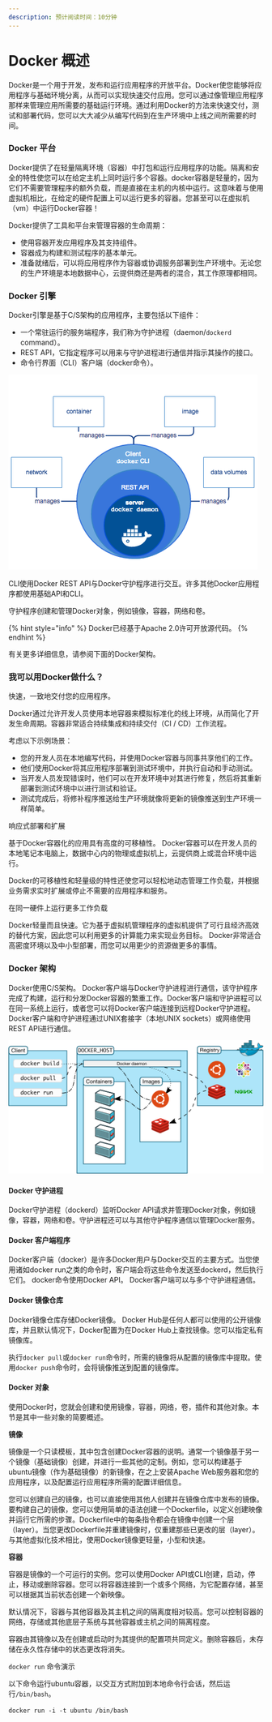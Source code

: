 ```yaml
---
description: 预计阅读时间：10分钟
---
```


# Docker 概述

Docker是一个用于开发，发布和运行应用程序的开放平台。Docker使您能够将应用程序与基础环境分离，从而可以实现快速交付应用。您可以通过像管理应用程序那样来管理应用所需要的基础运行环境。通过利用Docker的方法来快速交付，测试和部署代码，您可以大大减少从编写代码到在生产环境中上线之间所需要的时间。

### Docker 平台

Docker提供了在轻量隔离环境（容器）中打包和运行应用程序的功能。隔离和安全的特性使您可以在给定主机上同时运行多个容器。docker容器是轻量的，因为它们不需要管理程序的额外负载，而是直接在主机的内核中运行。这意味着与使用虚拟机相比，在给定的硬件配置上可以运行更多的容器。您甚至可以在虚拟机（vm）中运行Docker容器！

Docker提供了工具和平台来管理容器的生命周期：

* 使用容器开发应用程序及其支持组件。
* 容器成为构建和测试程序的基本单元。
* 准备就绪后，可以将应用程序作为容器或协调服务部署到生产环境中。无论您的生产环境是本地数据中心，云提供商还是两者的混合，其工作原理都相同。

### Docker 引擎 <a id="docker-engine"></a>

Docker引擎是基于C/S架构的应用程序，主要包括以下组件：

* 一个常驻运行的服务端程序，我们称为守护进程（daemon/`dockerd` command）。
* REST API，它指定程序可以用来与守护进程进行通信并指示其操作的接口。
* 命令行界面（CLI）客户端（docker命令）。

![](.gitbook/assets/engine-components-flow.png)

CLI使用Docker REST API与Docker守护程序进行交互。许多其他Docker应用程序都使用基础API和CLI。

守护程序创建和管理Docker对象，例如镜像，容器，网络和卷。

{% hint style="info" %}
Docker已经基于Apache 2.0许可开放源代码。
{% endhint %}

有关更多详细信息，请参阅下面的Docker架构。

### 我可以用Docker做什么？

快速，一致地交付您的应用程序。

Docker通过允许开发人员使用本地容器来模拟标准化的线上环境，从而简化了开发生命周期。容器非常适合持续集成和持续交付（CI / CD）工作流程。

考虑以下示例场景：

* 您的开发人员在本地编写代码，并使用Docker容器与同事共享他们的工作。
* 他们使用Docker将其应用程序部署到测试环境中，并执行自动和手动测试。
* 当开发人员发现错误时，他们可以在开发环境中对其进行修复，然后将其重新部署到测试环境中以进行测试和验证。
* 测试完成后，将修补程序推送给生产环境就像将更新的镜像推送到生产环境一样简单。

响应式部署和扩展

基于Docker容器化的应用具有高度的可移植性。 Docker容器可以在开发人员的本地笔记本电脑上，数据中心内的物理或虚拟机上，云提供商上或混合环境中运行。

Docker的可移植性和轻量级的特性还使您可以轻松地动态管理工作负载，并根据业务需求实时扩展或停止不需要的应用程序和服务。

在同一硬件上运行更多工作负载

Docker轻量而且快速。它为基于虚拟机管理程序的虚拟机提供了可行且经济高效的替代方案，因此您可以利用更多的计算能力来实现业务目标。 Docker非常适合高密度环境以及中小型部署，而您可以用更少的资源做更多的事情。

### Docker 架构 <a id="docker-architecture"></a>

Docker使用C/S架构。 Docker客户端与Docker守护进程进行通信，该守护程序完成了构建，运行和分发Docker容器的繁重工作。Docker客户端和守护进程可以在同一系统上运行，或者您可以将Docker客户端连接到远程Docker守护进程。Docker客户端和守护进程通过UNIX套接字（本地UNIX sockets）或网络使用REST API进行通信。

![](.gitbook/assets/architecture.svg)

#### Docker 守护进程 <a id="the-docker-daemon"></a>

Docker守护进程（dockerd）监听Docker API请求并管理Docker对象，例如镜像，容器，网络和卷。守护进程还可以与其他守护程序通信以管理Docker服务。

#### Docker 客户端程序 <a id="the-docker-client"></a>

Docker客户端（docker）是许多Docker用户与Docker交互的主要方式。当您使用诸如docker run之类的命令时，客户端会将这些命令发送至dockerd，然后执行它们。 docker命令使用Docker API。 Docker客户端可以与多个守护进程通信。

#### Docker 镜像仓库 <a id="docker-registries"></a>

Docker镜像仓库存储Docker镜像。 Docker Hub是任何人都可以使用的公开镜像库，并且默认情况下，Docker配置为在Docker Hub上查找镜像。您可以指定私有镜像库。

执行`docker pull`或`docker run`命令时，所需的镜像将从配置的镜像库中提取。使用`docker push`命令时，会将镜像推送到配置的镜像库。

#### Docker 对象 <a id="docker-objects"></a>

使用Docker时，您就会创建和使用镜像，容器，网络，卷，插件和其他对象。本节是其中一些对象的简要概述。

**镜像**

镜像是一个只读模板，其中包含创建Docker容器的说明。通常一个镜像基于另一个镜像（基础镜像）创建，并进行一些其他的定制。例如，您可以构建基于ubuntu镜像（作为基础镜像）的新镜像，在之上安装Apache Web服务器和您的应用程序，以及配置运行应用程序所需的配置详细信息。

您可以创建自己的镜像，也可以直接使用其他人创建并在镜像仓库中发布的镜像。要构建自己的镜像，您可以使用简单的语法创建一个Dockerfile，以定义创建映像并运行它所需的步骤。Dockerfile中的每条指令都会在镜像中创建一个层（layer）。当您更改Dockerfile并重建镜像时，仅重建那些已更改的层（layer）。与其他虚拟化技术相比，使用Docker镜像更轻量，小型和快速。

**容器**

容器是镜像的一个可运行的实例。您可以使用Docker API或CLI创建，启动，停止，移动或删除容器。您可以将容器连接到一个或多个网络，为它配置存储，甚至可以根据其当前状态创建一个新映像。

默认情况下，容器与其他容器及其主机之间的隔离度相对较高。您可以控制容器的网络，存储或其他底层子系统与其他容器或主机之间的隔离程度。

容器由其镜像以及在创建或启动时为其提供的配置项共同定义。删除容器后，未存储在永久性存储中的状态更改将消失。

`docker run` 命令演示

以下命令运行ubuntu容器，以交互方式附加到本地命令行会话，然后运行`/bin/bash`。

`docker run -i -t ubuntu /bin/bash`

